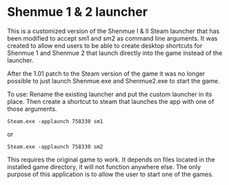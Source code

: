 # Shenmue 1 &amp; 2 launcher
This is a customized version of the Shenmue I &amp; II Steam launcher that has been modified to accept sm1 and sm2 as command line arguments. It was created to allow end users to be able to create desktop shortcuts for Shenmue 1 and Shenmue 2 that launch directly into the game instead of the launcher.

After the 1.01 patch to the Steam version of the game it was no longer possible to just launch Shenmue.exe and Shenmue2.exe to start the game.

To use:
Rename the existing launcher and put the custom launcher in its place. Then create a shortcut to steam that launches the app with one of those arguments.

`Steam.exe -applaunch 758330 sm1`

or

`Steam.exe -applaunch 758330 sm2`

This requires the original game to work. It depends on files located in the installed game directory, it will not function anywhere else. The only purpose of this application is to allow the user to start one of the games.
